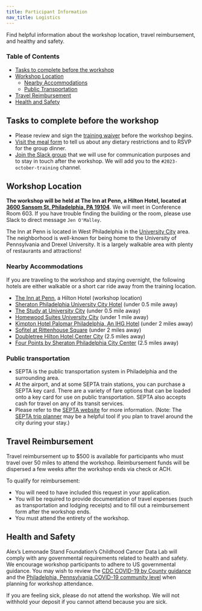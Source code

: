 ```yaml
---
title: Participant Information
nav_title: Logistics
---
```



Find helpful information about the workshop location, travel reimbursement, and healthy and safety.

<!-- START doctoc generated TOC please keep comment here to allow auto update -->
<!-- DON'T EDIT THIS SECTION, INSTEAD RE-RUN doctoc TO UPDATE -->

### Table of Contents

- [Tasks to complete before the workshop](#tasks-to-complete-before-the-workshop)
- [Workshop Location](#workshop-location)
	-  [Nearby Accommodations](#nearby-accommodations)
	-  [Public Transportation](#public-transportation)
- [Travel Reimbursement](#travel-reimbursement)
- [Health and Safety](#health-and-safety)

<!-- END doctoc generated TOC please keep comment here to allow auto update -->

## Tasks to complete before the workshop

* Please review and sign the [training waiver](https://app.hellosign.com/s/2o2yghCj) before the workshop begins.
* [Visit the meal form](https://forms.gle/aTfFxAo8R3zucsMs6) to tell us about any dietary restrictions and to RSVP for the group dinner. 
* [Join the Slack group](http://ccdatalab.org/slack) that we will use for communication purposes and to stay in touch after the workshop. We will add you to the `#2023-october-training` channel.

## Workshop Location

**The workshop will be held at The Inn at Penn, a Hilton Hotel, located at [3600 Sansom St, Philadelphia, PA 19104](https://www.google.com/maps/place/The+Inn+at+Penn,+a+Hilton+Hotel/@39.9537829,-75.1983565,17z/data=!3m1!4b1!4m9!3m8!1s0x89c6c6575236ba05:0x2ab1dcf9ee499b6b!5m2!4m1!1i2!8m2!3d39.9537829!4d-75.1957816!16s%2Fg%2F1hc24w67l?entry=ttu)**. 
We will meet in Conference Room 603. 
If you have trouble finding the building or the room, please use Slack to direct message `Jen O'Malley`. 

The Inn at Penn is located in West Philadelphia in the [University City](https://www.universitycity.org/) area.
The neighborhood is well-known for being home to the University of Pennsylvania and Drexel University.
It is a largely walkable area with plenty of restaurants and attractions! 

### Nearby Accommodations 

If you are traveling to the workshop and staying overnight, the following hotels are either walkable or a short car ride away from the training location.

* [The Inn at Penn](https://www.hilton.com/en/hotels/phlidhh-the-inn-at-penn/?SEO_id=GMB-AMER-HH-PHLIDHH&y_source=1_MTIyMDg3OS03MTUtbG9jYXRpb24ud2Vic2l0ZQ%3D%3D), a Hilton Hotel (workshop location)
* [Sheraton Philadelphia University City Hotel](https://www.marriott.com/en-us/hotels/phlus-sheraton-philadelphia-university-city-hotel/overview/?scid=f2ae0541-1279-4f24-b197-a979c79310b0) (under 0.5 mile away)
* [The Study at University City](https://www.thestudyatuniversitycity.com/?utm_source=local-directories&utm_medium=organic&utm_campaign=travelclick-localconnect) (under 0.5 mile away)
* [Homewood Suites University City](https://www.hilton.com/en/hotels/phluphw-homewood-suites-university-city-philadelphia-pa/?SEO_id=GMB-AMER-HW-PHLUPHW&y_source=1_MjA4NDA0MS03MTUtbG9jYXRpb24ud2Vic2l0ZQ%3D%3D) (under 1 mile away)
* [Kimpton Hotel Palomar Philadelphia, An IHG Hotel](https://kimptonhotelpalomarphiladelphiaanihghotel.reservationstays.com/hotels/NWEab1vW?expand_params=false) (under 2 miles away)
* [Sofitel at Rittenhouse Square](https://www.sofitel-philadelphia.com/) (under 2 miles away)
* [Doubletree Hilton Hotel Center City](https://www.hilton.com/en/hotels/phlbldt-doubletree-philadelphia-center-city/?SEO_id=GMB-AMER-DT-PHLBLDT&y_source=1_MTM3MjczNS03MTUtbG9jYXRpb24ud2Vic2l0ZQ%3D%3D) (2.5 miles away)
* [Four Points by Sheraton Philadelphia City Center](https://www.marriott.com/en-us/hotels/phlcp-four-points-philadelphia-city-center/overview/?scid=f2ae0541-1279-4f24-b197-a979c79310b0) (2.5 miles away)

### Public transportation

* SEPTA is the public transportation system in Philadelphia and the surrounding area.
* At the airport, and at some SEPTA train stations, you can purchase a SEPTA key card. There are a variety of fare options that can be loaded onto a key card for use on public transportation. SEPTA also accepts cash for travel on any of its transit services.
* Please refer to the [SEPTA website](https://www5.septa.org/travel/) for more information. (Note: The [SEPTA trip planner](https://beta-plan.septa.org/#/) may be a helpful tool if you plan to travel around the city during your stay.)


## Travel Reimbursement

Travel reimbursement up to $500 is available for participants who must travel over 50 miles to attend the workshop. 
Reimbursement funds will be dispersed a few weeks after the workshop ends via check or ACH. 

To qualify for reimbursement:

* You will need to have included this request in your application.
* You will be required to provide documentation of travel expenses (such as transportation and lodging receipts) and to fill out a reimbursement form after the workshop ends.
* You must attend the entirety of the workshop.
 
## Health and Safety

Alex’s Lemonade Stand Foundation’s Childhood Cancer Data Lab will comply with any governmental requirements related to health and safety. 
We encourage workshop participants to adhere to US governmental guidance. 
You may wish to review the [CDC COVID-19 by County guidance](https://www.cdc.gov/coronavirus/2019-ncov/your-health/covid-by-county.html) and the [Philadelphia, Pennsylvania COVID-19 community level](https://covid.cdc.gov/covid-data-tracker/#trends_weeklyhospitaladmissions_select_00) when planning for workshop attendance.

If you are feeling sick, please do not attend the workshop. 
We will not withhold your deposit if you cannot attend because you are sick.
